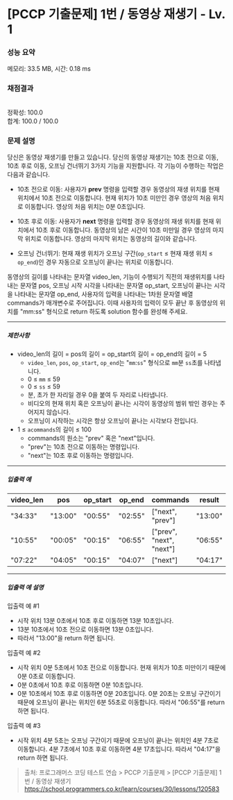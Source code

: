 # [PCCP 기출문제] 1번 / 동영상 재생기 - Lv. 1

### 성능 요약

메모리: 33.5 MB, 시간: 0.18 ms

### 채점결과

<br/>정확성: 100.0<br/>합계: 100.0 / 100.0

### 문제 설명

<p>당신은 동영상 재생기를 만들고 있습니다. 당신의 동영상 재생기는 10초 전으로 이동, 10초 후로 이동, 오프닝 건너뛰기 3가지 기능을 지원합니다. 각 기능이 수행하는 작업은 다음과 같습니다.</p>

+ 10초 전으로 이동: 사용자가 **prev** 명령을 입력할 경우 동영상의 재생 위치를 현재 위치에서 10초 전으로 이동합니다. 현재 위치가 10초 미만인 경우 영상의 처음 위치로 이동합니다. 영상의 처음 위치는 0분 0초입니다.

+ 10초 후로 이동: 사용자가 **next** 명령을 입력할 경우 동영상의 재생 위치를 현재 위치에서 10초 후로 이동합니다. 동영상의 남은 시간이 10초 미만일 경우 영상의 마지막 위치로 이동합니다. 영상의 마지막 위치는 동영상의 길이와 같습니다.

+ 오프닝 건너뛰기: 현재 재생 위치가 오프닝 구간(<code>op_start</code> ≤ 현재 재생 위치 ≤ <code>op_end</code>)인 경우 자동으로 오프닝이 끝나는 위치로 이동합니다.

<p>동영상의 길이를 나타내는 문자열 video_len, 기능이 수행되기 직전의 재생위치를 나타내는 문자열 pos, 오프닝 시작 시각을 나타내는 문자열 op_start, 오프닝이 끝나는 시각을 나타내는 문자열 op_end, 사용자의 입력을 나타내는 1차원 문자열 배열 commands가 매개변수로 주어집니다. 이때 사용자의 입력이 모두 끝난 후 동영상의 위치를 "mm:ss" 형식으로 return 하도록 solution 함수를 완성해 주세요.</p>

<hr>

<h5>제한사항</h5>

+ video_len의 길이 = pos의 길이 = op_start의 길이 = op_end의 길이 = 5
  * <code>video_len</code>, <code>pos</code>, <code>op_start</code>, <code>op_end</code>는 "<code>mm</code>:<code>ss</code>" 형식으로 <code>mm</code>분 <code>ss</code>초를 나타냅니다.
  * 0 ≤ <code>mm</code> ≤ 59
  * 0 ≤ <code>ss</code> ≤ 59
  * 분, 초가 한 자리일 경우 0을 붙여 두 자리로 나타냅니다.
  * 비디오의 현재 위치 혹은 오프닝이 끝나는 시각이 동영상의 범위 밖인 경우는 주어지지 않습니다.
  * 오프닝이 시작하는 시각은 항상 오프닝이 끝나는 시각보다 전입니다.
+ 1 ≤ <code>acommands</code>의 길이 ≤ 100
  * commands의 원소는 "prev" 혹은 "next"입니다.
  * "prev"는 10초 전으로 이동하는 명령입니다.
  * "next"는 10초 후로 이동하는 명령입니다.

<hr>

<h5>입출력 예</h5>

<table class="table">
    <thead>
      <tr>
        <th>video_len</th>
        <th>pos</th>
        <th>op_start</th>
        <th>op_end</th>
        <th>commands</th>
        <th>result</th>
      </tr>
    </thead>
    <tbody>
      <tr>
        <td>"34:33"</td>
        <td>"13:00"</td>
        <td>"00:55"</td>
        <td>"02:55"</td>
        <td>["next", "prev"]</td>
        <td>"13:00"</td>
      </tr>
      <tr>
        <td>"10:55"</td>
        <td>"00:05"</td>
        <td>"00:15"</td>
        <td>"06:55"</td>
        <td>["prev", "next", "next"]</td>
        <td>"06:55"</td>
      </tr>
      <tr>
        <td>"07:22"</td>
        <td>"04:05"</td>
        <td>"00:15"</td>
        <td>"04:07"</td>
        <td>["next"]</td>
        <td>"04:17"</td>
      </tr>
    </tbody>
  </table>

<hr>

<h5>입출력 예 설명</h5>

<p>입출력 예 #1</p>

* 시작 위치 13분 0초에서 10초 후로 이동하면 13분 10초입니다.
* 13분 10초에서 10초 전으로 이동하면 13분 0초입니다.
* 따라서 "13:00"을 return 하면 됩니다.

<p>입출력 예 #2</p>

* 시작 위치 0분 5초에서 10초 전으로 이동합니다. 현재 위치가 10초 미만이기 때문에 0분 0초로 이동합니다.
* 0분 0초에서 10초 후로 이동하면 0분 10초입니다.
* 0분 10초에서 10초 후로 이동하면 0분 20초입니다. 0분 20초는 오프닝 구간이기 때문에 오프닝이 끝나는 위치인 6분 55초로 이동합니다. 따라서 "06:55"를 return 하면 됩니다.

<p>입출력 예 #3</p>

* 시작 위치 4분 5초는 오프닝 구간이기 때문에 오프닝이 끝나는 위치인 4분 7초로 이동합니다. 4분 7초에서 10초 후로 이동하면 4분 17초입니다. 따라서 "04:17"을 return 하면 됩니다.

> 출처: 프로그래머스 코딩 테스트 연습 > PCCP 기출문제 > [PCCP 기출문제] 1번 / 동영상 재생기 https://school.programmers.co.kr/learn/courses/30/lessons/120583
